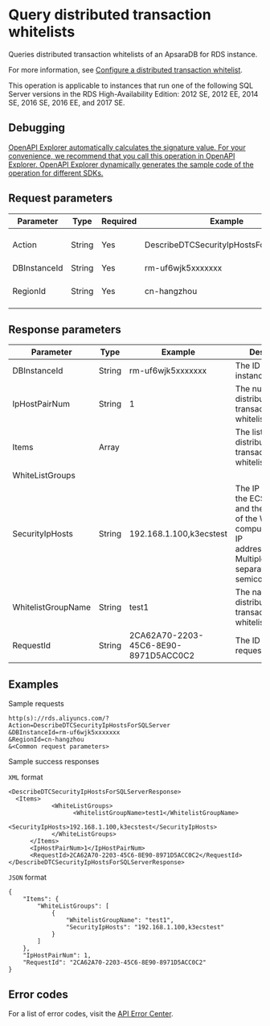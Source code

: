 # Query distributed transaction whitelists

Queries distributed transaction whitelists of an ApsaraDB for RDS instance.

For more information, see [Configure a distributed transaction whitelist](~~124321~~).

This operation is applicable to instances that run one of the following SQL Server versions in the RDS High-Availability Edition: 2012 SE, 2012 EE, 2014 SE, 2016 SE, 2016 EE, and 2017 SE.

## Debugging

[OpenAPI Explorer automatically calculates the signature value. For your convenience, we recommend that you call this operation in OpenAPI Explorer. OpenAPI Explorer dynamically generates the sample code of the operation for different SDKs.](https://api.aliyun.com/#product=Rds&api=DescribeDTCSecurityIpHostsForSQLServer&type=RPC&version=2014-08-15)

## Request parameters

|Parameter|Type|Required|Example|Description|
|---------|----|--------|-------|-----------|
|Action|String|Yes|DescribeDTCSecurityIpHostsForSQLServer|The operation that you want to perform. Set the value to **DescribeDTCSecurityIpHostsForSQLServer**. |
|DBInstanceId|String|Yes|rm-uf6wjk5xxxxxxx|The ID of the instance. |
|RegionId|String|Yes|cn-hangzhou|The ID of the region. You can call the [DescribeRegions](~~26243~~) operation to query the most recent region list. |

## Response parameters

|Parameter|Type|Example|Description|
|---------|----|-------|-----------|
|DBInstanceId|String|rm-uf6wjk5xxxxxxx|The ID of the instance. |
|IpHostPairNum|String|1|The number of distributed transaction whitelists. |
|Items|Array| |The list of distributed transaction whitelists. |
|WhiteListGroups| | | |
|SecurityIpHosts|String|192.168.1.100,k3ecstest|The IP address of the ECS instance and the hostname of the Windows computer. Format: IP address,Hostname. Multiple values are separated with semicolons \(;\). |
|WhitelistGroupName|String|test1|The name of the distributed transaction whitelist. |
|RequestId|String|2CA62A70-2203-45C6-8E90-8971D5ACC0C2|The ID of the request. |

## Examples

Sample requests

```
http(s)://rds.aliyuncs.com/? Action=DescribeDTCSecurityIpHostsForSQLServer
&DBInstanceId=rm-uf6wjk5xxxxxxx
&RegionId=cn-hangzhou
&<Common request parameters>
```

Sample success responses

`XML` format

```
<DescribeDTCSecurityIpHostsForSQLServerResponse>
  <Items>
		    <WhiteListGroups>
			      <WhitelistGroupName>test1</WhitelistGroupName>
			      <SecurityIpHosts>192.168.1.100,k3ecstest</SecurityIpHosts>
		    </WhiteListGroups>
	  </Items>
	  <IpHostPairNum>1</IpHostPairNum>
	  <RequestId>2CA62A70-2203-45C6-8E90-8971D5ACC0C2</RequestId>
</DescribeDTCSecurityIpHostsForSQLServerResponse>
```

`JSON` format

```
{
	"Items": {
		"WhiteListGroups": [
			{
				"WhitelistGroupName": "test1",
				"SecurityIpHosts": "192.168.1.100,k3ecstest"
			}
		]
	},
	"IpHostPairNum": 1,
	"RequestId": "2CA62A70-2203-45C6-8E90-8971D5ACC0C2"
}
```

## Error codes

For a list of error codes, visit the [API Error Center](https://error-center.alibabacloud.com/status/product/Rds).

